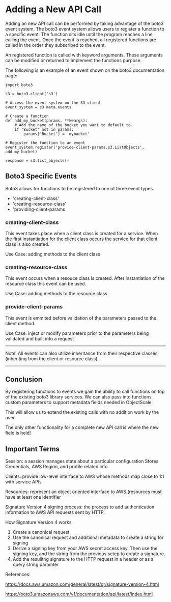 # Adding a New API Call


Adding an new API call can be performed by taking advantage of the boto3 event system. The boto3 event system allows users to register a function to a specific event. The function sits idle until the program reaches a line calling the event. Once the event is reached, all registered functions are called in the order they subscribed to the event. 

An registered function is called with keyword arguments. These arguments can be modified or returned to implement the functions purpose. 

The following is an example of an event shown on the boto3 documentation page:
```
import boto3

s3 = boto3.client('s3')

# Access the event system on the S3 client
event_system = s3.meta.events

# Create a function
def add_my_bucket(params, **kwargs):
    # Add the name of the bucket you want to default to.
    if 'Bucket' not in params:
        params['Bucket'] = 'mybucket'

# Register the function to an event
event_system.register('provide-client-params.s3.ListObjects', add_my_bucket)

response = s3.list_objects()
```


## Boto3 Specific Events
Boto3 allows for functions to be registered to one of three event types. 

* 'creating-client-class'
* 'creating-resource-class'
* 'providing-client-params


### creating-client-class
This event takes place when a client class is created for a service. When the first instantiation for the client class occurs the service for that client class is also created. 

Use Case: adding methods to the client class

### creating-resource-class
This event occurs when a resouce class is created. After instantiation of the resource class this event can be used. 

Use Case: adding methods to the resource class

### provide-client-params
This event is emmited before validation of the parameters passed to the client method. 

Use Case: inject or modify parameters prior to the parameters being validated and built into a request

----


Note: All events can also utilize inheritance from their respective classes (inheriting from the client or resource class).

-------

## Conclusion

By registering functions to events we gain the ability to call functions on top of the existing boto3 library services. We can also pass into functions custom parameters to support metadata fields needed in ObjectScale.

This will allow us to extend the existing calls with no addition work by the user.

The only other functionality for a complete new API call is where the new field is held!

## Important Terms
Session: a session manages state about a particular configuration
Stores Credentials, AWS Region, and profile related info

Clients: provide low-level interface to AWS whose methods map close to 1:1 with service APIs

Resources: represent an object oriented interface to AWS.(resources must have at least one identifier

Signature Version 4 signing process: the process to add authentication information to AWS API requests sent by HTTP. 

How Signature Version 4 works
1. Create a canonical request
2. Use the canonical request and additional metadata to create a string for signing
3. Derive a signing key from your AWS secret access key. Then use the signing key, and the string from the previous setep to create a signature.
4. Add the resulitng signature to the HTTP  request in a header or as a query string paramter

References:

https://docs.aws.amazon.com/general/latest/gr/signature-version-4.html

https://boto3.amazonaws.com/v1/documentation/api/latest/index.html
